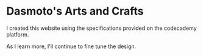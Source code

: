 # Dasmoto's Arts and Crafts

I created this website using the specifications provided on the codecademy platform.

As I learn more, I'll continue to fine tune the design.